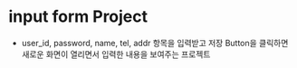 # input form Project

* user_id, password, name, tel, addr 항목을 입력받고 저장 Button을 클릭하면
새로운 화면이 열리면서 입력한 내용을 보여주는 프로젝트